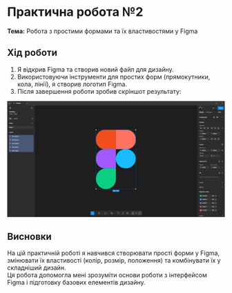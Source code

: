 # Практична робота №2
**Тема:** Робота з простими формами та їх властивостями у Figma

## Хід роботи
1. Я відкрив Figma та створив новий файл для дизайну.  
2. Використовуючи інструменти для простих форм (прямокутники, кола, лінії), я створив логотип Figma.  
3. Після завершення роботи зробив скріншот результату:

![Логотип Figma](images/figma_logo.png)

## Висновки
На цій практичній роботі я навчився створювати прості форми у Figma, змінювати їх властивості (колір, розмір, положення) та комбінувати їх у складніший дизайн.  
Ця робота допомогла мені зрозуміти основи роботи з інтерфейсом Figma і підготовку базових елементів дизайну.

